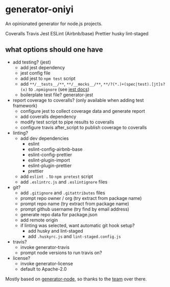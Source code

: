# generator-oniyi

An opinionated generator for node.js projects.

Coveralls
Travis
Jest
ESLint (Airbnb/base)
Prettier
husky
lint-staged

## what options should one have

- add testing? (jest)
  - add jest dependency
  - jest config file
  - add jest to `npm test` script
  - add `**/__tests__/**`, `**/__mocks__/**`, `**/?(*.)+(spec|test).[jt]s?(x)` to `.npmignore` (see [jest docs](https://jestjs.io/docs/en/configuration#testmatch-array-string))
  - boilerplate test file? generator-jest
- report coverage to coveralls? (only available when adding test framework)
  - configure jest to collect coverage data and generate report
  - add coveralls dependency
  - modify test script to pipe results to coveralls
  - configure travis after_script to publish coverage to coveralls
- linting?
  - add dev dependencies
    - eslint
    - eslint-config-airbnb-base
    - eslint-config-prettier
    - eslint-plugin-import
    - eslint-plugin-prettier
    - prettier
  - add `eslint .` to `npm pretest` script
  - add `.eslintrc.js` and `.eslintignore` files
- git?
  - add `.gitignore` and `.gitattributes` files
  - prompt repo owner / org (try extract from package name)
  - prompt repo name (try extract from package name)
  - prompt github username (try find by email address)
  - generate repo data for package.json
  - add remote origin
  - if linting was selected, want automatic git hook setup?
    - add husky and lint-staged
    - add `.huskyrc.js` and `lint-staged.config.js`
- travis?
  - invoke generator-travis
  - prompt node versions to run travis on?
- license?
  - invoke generator-license
  - default to Apache-2.0

Mostly based on [generator-node](https://github.com/yeoman/generator-node), so thanks to the [team](https://github.com/yeoman/generator-node/graphs/contributors) over there.
